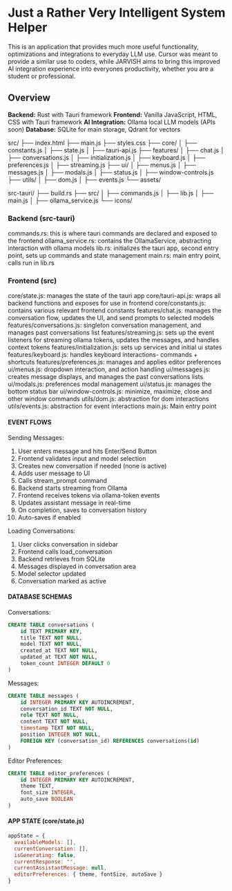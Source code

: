 # Just a Rather Very Intelligent System Helper

This is an application that provides much more useful functionality, optimizations and integrations to everyday LLM use. 
Cursor was meant to provide a similar use to coders, while JARVISH aims to bring this improved AI integration experience into 
everyones productivity, whether you are a student or professional.

## Overview

**Backend:** Rust with Tauri framework
**Frontend:** Vanilla JavaScript, HTML, CSS with Tauri framework
**AI Integration:** Ollama local LLM models (APIs soon)
**Database:** SQLite for main storage, Qdrant for vectors

src/
├── index.html
├── main.js
├── styles.css
├── core/
│   ├── constants.js
│   ├── state.js
│   ├── tauri-api.js
├── features/
│   ├── chat.js
│   ├── conversations.js
│   ├── initialization.js
│   ├── keyboard.js
│   ├── preferences.js
│   ├── streaming.js
├── ui/
│   ├── menus.js
│   ├── messages.js
│   ├── modals.js
│   ├── status.js
│   ├── window-controls.js
├── utils/
│   ├── dom.js
│   ├── events.js
└── assets/

src-tauri/
├── build.rs
├── src/
│   ├── commands.js
│   ├── lib.js
│   ├── main.js
│   ├── ollama_service.js
└── icons/

### Backend (src-tauri)

commands.rs: this is where tauri commands are declared and exposed to the frontend
ollama_service.rs: contains the OllamaService, abstracting interaction with ollama models
lib.rs: initializes the tauri app, second entry point, sets up commands and state management
main.rs: main entry point, calls run in lib.rs

### Frontend (src)

core/state.js: manages the state of the tauri app
core/tauri-api.js: wraps all backend functions and exposes for use in frontend 
core/constants.js: contains various relevant frontend constants
features/chat.js: manages the conversation flow, updates the UI, and send prompts to selected models
features/conversations.js: singleton conversation management, and manages past conversations list
features/streaming.js: sets up the event listeners for streaming ollama tokens, updates the messages, and handles context tokens
features/initialization.js: sets up services and initial ui states
features/keyboard.js: handles keyboard interactions- commands + shortcuts
features/preferences.js: manages and applies editor preferences
ui/menus.js: dropdown interaction, and action handling
ui/messages.js: creates message displays, and manages the past conversations lists
ui/modals.js: preferences modal management
ui/status.js: manages the bottom status bar
ui/window-controls.js: minimize, maximize, close and other window commands
utils/dom.js: abstraction for dom interactions
utils/events.js: abstraction for event interactions
main.js: Main entry point

#### EVENT FLOWS

Sending Messages:
1. User enters message and hits Enter/Send Button
2. Frontend validates input and model selection
3. Creates new conversation if needed (none is active)
4. Adds user message to UI
5. Calls stream_prompt command
6. Backend starts streaming from Ollama
7. Frontend receives tokens via ollama-token events
8. Updates assistant message in real-time
9. On completion, saves to conversation history
10. Auto-saves if enabled

Loading Conversations:
1. User clicks conversation in sidebar
2. Frontend calls load_conversation
3. Backend retrieves from SQLite
4. Messages displayed in conversation area
5. Model selector updated
6. Conversation marked as active

#### DATABASE SCHEMAS

Conversations:
```sql
CREATE TABLE conversations (
    id TEXT PRIMARY KEY,
    title TEXT NOT NULL,
    model TEXT NOT NULL,
    created_at TEXT NOT NULL,
    updated_at TEXT NOT NULL,
    token_count INTEGER DEFAULT 0
)
```

Messages:
```sql
CREATE TABLE messages (
    id INTEGER PRIMARY KEY AUTOINCREMENT,
    conversation_id TEXT NOT NULL,
    role TEXT NOT NULL,
    content TEXT NOT NULL,
    timestamp TEXT NOT NULL,
    position INTEGER NOT NULL,
    FOREIGN KEY (conversation_id) REFERENCES conversations(id)
)
```

Editor Preferences:
```sql
CREATE TABLE editor_preferences (
    id INTEGER PRIMARY KEY AUTOINCREMENT,
    theme TEXT,
    font_size INTEGER,
    auto_save BOOLEAN
)
```

#### APP STATE (core/state.js)

```js
appState = {
  availableModels: [],
  currentConversation: [],
  isGenerating: false,
  currentResponse: "",
  currentAssistantMessage: null,
  editorPreferences: { theme, fontSize, autoSave }
}
```

